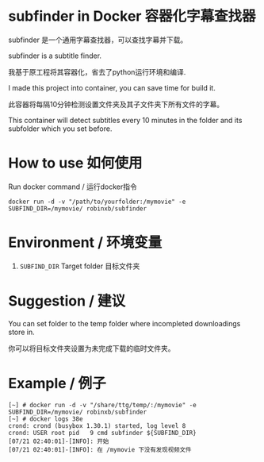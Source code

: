 # subfinder in Docker 容器化字幕查找器 

subfinder 是一个通用字幕查找器，可以查找字幕并下载。

subfinder is a subtitle finder.

我基于原工程将其容器化，省去了python运行环境和编译.

I made this project into container, you can save time for build it.

此容器将每隔10分钟检测设置文件夹及其子文件夹下所有文件的字幕。

This container will detect subtitles every 10 minutes in the folder and its subfolder which you set before.

# How to use 如何使用

Run docker command / 运行docker指令

`docker run -d -v "/path/to/yourfolder:/mymovie" -e SUBFIND_DIR=/mymovie/ robinxb/subfinder`

# Environment / 环境变量

1. `SUBFIND_DIR` Target folder 目标文件夹

# Suggestion / 建议

You can set folder to the temp folder where incompleted downloadings store in.

你可以将目标文件夹设置为未完成下载的临时文件夹。

# Example / 例子

```
[~] # docker run -d -v "/share/ttg/temp/:/mymovie" -e SUBFIND_DIR=/mymovie/ robinxb/subfinder
[~] # docker logs 38e
crond: crond (busybox 1.30.1) started, log level 8
crond: USER root pid   9 cmd subfinder ${SUBFIND_DIR}
[07/21 02:40:01]-[INFO]: 开始
[07/21 02:40:01]-[INFO]: 在 /mymovie 下没有发现视频文件
```

